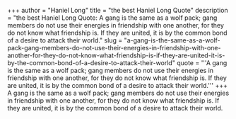 +++
author = "Haniel Long"
title = "the best Haniel Long Quote"
description = "the best Haniel Long Quote: A gang is the same as a wolf pack; gang members do not use their energies in friendship with one another, for they do not know what friendship is. If they are united, it is by the common bond of a desire to attack their world."
slug = "a-gang-is-the-same-as-a-wolf-pack-gang-members-do-not-use-their-energies-in-friendship-with-one-another-for-they-do-not-know-what-friendship-is-if-they-are-united-it-is-by-the-common-bond-of-a-desire-to-attack-their-world"
quote = '''A gang is the same as a wolf pack; gang members do not use their energies in friendship with one another, for they do not know what friendship is. If they are united, it is by the common bond of a desire to attack their world.'''
+++
A gang is the same as a wolf pack; gang members do not use their energies in friendship with one another, for they do not know what friendship is. If they are united, it is by the common bond of a desire to attack their world.
